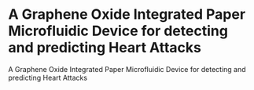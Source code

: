 # A Graphene Oxide Integrated Paper Microfluidic Device for detecting and predicting Heart Attacks
A Graphene Oxide Integrated Paper Microfluidic Device for detecting and predicting Heart Attacks

